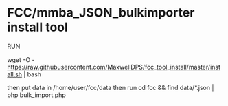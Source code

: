 # FCC/mmba_JSON_bulkimporter install tool
 
 RUN 
 
 wget -O - https://raw.githubusercontent.com/MaxwellDPS/fcc_tool_install/master/install.sh | bash 
 
 then put data in /home/user/fcc/data
 then run cd fcc && find data/*.json | php bulk_import.php
